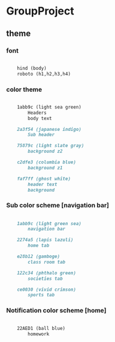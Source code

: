 # GroupProject

## theme

### font
```markdown

    hind (body)
    roboto (h1,h2,h3,h4)
```

### color theme
```markdown

    1abb9c (light sea green)
        Headers
        body text

    2a3f54 (japanese indigo)
        Sub header

    75879c (light slate gray)
        background z2

    c2dfe3 (columbia blue)
        background z1

    faf7ff (ghost white)
        header text
        background 
```    
    
### Sub color scheme [navigation bar]
```markdown
    
    1abb9c (light green sea)
        navigation bar

    2274a5 (lapis lazuli)
        home tab

    e28b12 (gamboge)
        class room tab

    122c34 (phthalo green)
        societies tab

    ce0030 (vivid crimson)
        sports tab
  ```      
### Notification color scheme [home]
```markdown

    22AED1 (ball blue)
        homework
```        
        
